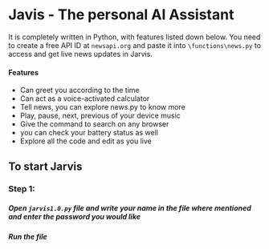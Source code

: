 # Javis - The personal AI Assistant
It is completely written in Python, with features listed down below. You need to create a free API ID at `newsapi.org` and paste it into `\functions\news.py` to access and get live news updates in Jarvis.

#### Features
- Can greet you according to the time
- Can act as a voice-activated calculator
- Tell news, you can explore news.py to know more
- Play, pause, next, previous of your device music
- Give the command to search on any browser
- you can check your battery status as well
- Explore all the code and edit as you live

## To start Jarvis
### Step 1:
##### Open `jarvis1.0.py` file and write your name in the file where mentioned and enter the password you would like
##### Run the file
